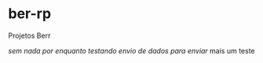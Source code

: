 # ber-rp

Projetos Berr

*sem nada por enquanto*
*testando envio de dados para enviar*
mais um teste 

